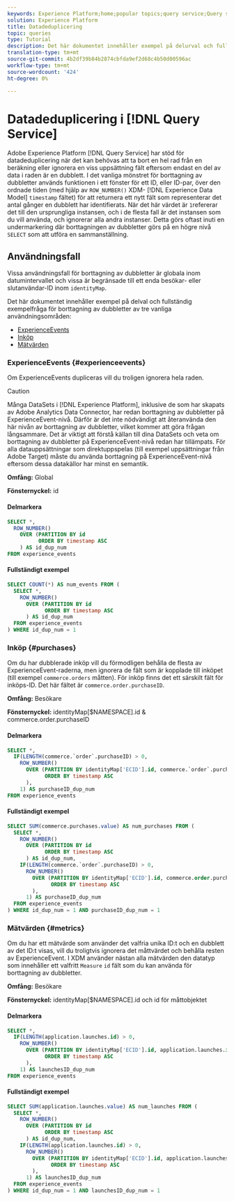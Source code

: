 ```yaml
---
keywords: Experience Platform;home;popular topics;query service;Query service;data deduplication;deduplication;
solution: Experience Platform
title: Datadeduplicering
topic: queries
type: Tutorial
description: Det här dokumentet innehåller exempel på delurval och fullständiga exempelfrågor för borttagning av dubbletter av tre vanliga användningsfall - ExperienceEvents, purchase och metrics.
translation-type: tm+mt
source-git-commit: 4b2df39b84b2874cbfda9ef2d68c4b50d00596ac
workflow-type: tm+mt
source-wordcount: '424'
ht-degree: 0%

---
```



# Datadeduplicering i [!DNL Query Service]

Adobe Experience Platform [!DNL Query Service] har stöd för datadeduplicering när det kan behövas att ta bort en hel rad från en beräkning eller ignorera en viss uppsättning fält eftersom endast en del av data i raden är en dubblett. I det vanliga mönstret för borttagning av dubbletter används funktionen i ett fönster för ett ID, eller ID-par, över den ordnade tiden (med hjälp av `ROW_NUMBER()` XDM- [!DNL Experience Data Model] `timestamp` fältet) för att returnera ett nytt fält som representerar det antal gånger en dubblett har identifierats. När det här värdet är `1`refererar det till den ursprungliga instansen, och i de flesta fall är det instansen som du vill använda, och ignorerar alla andra instanser. Detta görs oftast inuti en undermarkering där borttagningen av dubbletter görs på en högre nivå `SELECT` som att utföra en sammanställning.

## Användningsfall

Vissa användningsfall för borttagning av dubbletter är globala inom datumintervallet och vissa är begränsade till ett enda besökar- eller slutanvändar-ID inom `identityMap`.

Det här dokumentet innehåller exempel på delval och fullständig exempelfråga för borttagning av dubbletter av tre vanliga användningsområden:
- [ExperienceEvents](#experienceevents)
- [Inköp](#purchases)
- [Mätvärden](#metrics)

### ExperienceEvents {#experienceevents}

Om ExperienceEvents dupliceras vill du troligen ignorera hela raden.

>[!CAUTION]
>
>Många DataSets i [!DNL Experience Platform], inklusive de som har skapats av Adobe Analytics Data Connector, har redan borttagning av dubbletter på ExperienceEvent-nivå. Därför är det inte nödvändigt att återanvända den här nivån av borttagning av dubbletter, vilket kommer att göra frågan långsammare. Det är viktigt att förstå källan till dina DataSets och veta om borttagning av dubbletter på ExperienceEvent-nivå redan har tillämpats. För alla datauppsättningar som direktuppspelas (till exempel uppsättningar från Adobe Target) måste du använda borttagning på ExperienceEvent-nivå eftersom dessa datakällor har minst en semantik.

**Omfång:** Global

**Fönsternyckel:** id

#### Delmarkera

```sql
SELECT *,
  ROW_NUMBER()
    OVER (PARTITION BY id
          ORDER BY timestamp ASC
    ) AS id_dup_num
FROM experience_events
```

#### Fullständigt exempel

```sql
SELECT COUNT(*) AS num_events FROM (
  SELECT *,
    ROW_NUMBER()
      OVER (PARTITION BY id
            ORDER BY timestamp ASC
      ) AS id_dup_num
  FROM experience_events
) WHERE id_dup_num = 1
```

### Inköp {#purchases}

Om du har dubblerade inköp vill du förmodligen behålla de flesta av ExperienceEvent-raderna, men ignorera de fält som är kopplade till inköpet (till exempel `commerce.orders` måtten). För inköp finns det ett särskilt fält för inköps-ID. Det här fältet är `commerce.order.purchaseID`.

**Omfång:** Besökare

**Fönsternyckel:** identityMap[$NAMESPACE].id &amp; commerce.order.purchaseID

#### Delmarkera

```sql
SELECT *,
  IF(LENGTH(commerce.`order`.purchaseID) > 0,
    ROW_NUMBER()
      OVER (PARTITION BY identityMap['ECID'].id, commerce.`order`.purchaseID
            ORDER BY timestamp ASC
      ),
    1) AS purchaseID_dup_num
FROM experience_events
```

#### Fullständigt exempel

```sql
SELECT SUM(commerce.purchases.value) AS num_purchases FROM (
  SELECT *,
    ROW_NUMBER()
      OVER (PARTITION BY id
            ORDER BY timestamp ASC
      ) AS id_dup_num,
    IF(LENGTH(commerce.`order`.purchaseID) > 0,
      ROW_NUMBER()
        OVER (PARTITION BY identityMap['ECID'].id, commerce.order.purchaseID
              ORDER BY timestamp ASC
        ),
      1) AS purchaseID_dup_num
  FROM experience_events
) WHERE id_dup_num = 1 AND purchaseID_dup_num = 1
```

### Mätvärden {#metrics}

Om du har ett mätvärde som använder det valfria unika ID:t och en dubblett av det ID:t visas, vill du troligtvis ignorera det måttvärdet och behålla resten av ExperienceEvent. I XDM använder nästan alla mätvärden den datatyp som innehåller ett valfritt `Measure` `id` fält som du kan använda för borttagning av dubbletter.

**Omfång:** Besökare

**Fönsternyckel:** identityMap[$NAMESPACE].id och id för måttobjektet

#### Delmarkera

```sql
SELECT *,
  IF(LENGTH(application.launches.id) > 0,
    ROW_NUMBER()
      OVER (PARTITION BY identityMap['ECID'].id, application.launches.id
            ORDER BY timestamp ASC
      ),
    1) AS launchesID_dup_num
FROM experience_events
```

#### Fullständigt exempel

```sql
SELECT SUM(application.launches.value) AS num_launches FROM (
  SELECT *,
    ROW_NUMBER()
      OVER (PARTITION BY id
            ORDER BY timestamp ASC
      ) AS id_dup_num,
    IF(LENGTH(application.launches.id) > 0,
      ROW_NUMBER()
        OVER (PARTITION BY identityMap['ECID'].id, application.launches.id
              ORDER BY timestamp ASC
        ),
      1) AS launchesID_dup_num
  FROM experience_events
) WHERE id_dup_num = 1 AND launchesID_dup_num = 1
```
